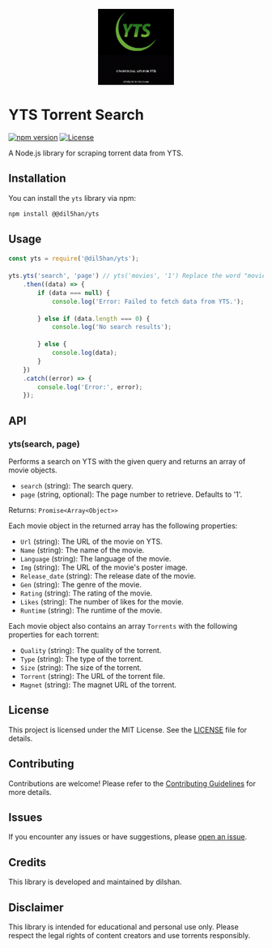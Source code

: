 
<p align="center">
  <a href="" rel="YTS">
    <img width=150px height=150px src="https://raw.githubusercontent.com/ravindudil5han/yts/main/lib/20230709_134408.jpg" alt="YTS">
  </a>
</p>

# YTS Torrent Search

[![npm version](https://img.shields.io/npm/v/@dil5han/yts)](https://www.npmjs.com/package/@dil5han/yts)
[![License](https://img.shields.io/github/license/ravindudil5han/yts)](LICENSE)

A Node.js library for scraping torrent data from YTS.

## Installation

You can install the `yts` library via npm:

```bash
npm install @@dil5han/yts
```

## Usage

```javascript
const yts = require('@dil5han/yts');

yts.yts('search', 'page') // yts('movies', '1') Replace the word "movies" with the search you want to search
    .then((data) => {
        if (data === null) {
            console.log('Error: Failed to fetch data from YTS.');

        } else if (data.length === 0) {
            console.log('No search results');

        } else {
            console.log(data);
        }
    })
    .catch((error) => {
        console.log('Error:', error);
    });
```

## API

### yts(search, page)

Performs a search on YTS with the given query and returns an array of movie objects.

- `search` (string): The search query.
- `page` (string, optional): The page number to retrieve. Defaults to '1'.

Returns: `Promise<Array<Object>>`

Each movie object in the returned array has the following properties:

- `Url` (string): The URL of the movie on YTS.
- `Name` (string): The name of the movie.
- `Language` (string): The language of the movie.
- `Img` (string): The URL of the movie's poster image.
- `Release_date` (string): The release date of the movie.
- `Gen` (string): The genre of the movie.
- `Rating` (string): The rating of the movie.
- `Likes` (string): The number of likes for the movie.
- `Runtime` (string): The runtime of the movie.

Each movie object also contains an array `Torrents` with the following properties for each torrent:

- `Quality` (string): The quality of the torrent.
- `Type` (string): The type of the torrent.
- `Size` (string): The size of the torrent.
- `Torrent` (string): The URL of the torrent file.
- `Magnet` (string): The magnet URL of the torrent.

## License

This project is licensed under the MIT License. See the [LICENSE](LICENSE) file for details.

## Contributing

Contributions are welcome! Please refer to the [Contributing Guidelines](CONTRIBUTING.md) for more details.

## Issues

If you encounter any issues or have suggestions, please [open an issue](https://github.com/your-username/yts/issues).

## Credits

This library is developed and maintained by dilshan.

## Disclaimer

This library is intended for educational and personal use only. Please respect the legal rights of content creators and use torrents responsibly.



